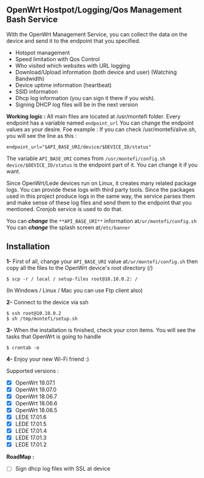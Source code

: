 ## OpenWrt Hostpot/Logging/Qos Management Bash Service

With the OpenWrt Management Service, you can collect the data on the device and send it to the endpoint that you specified.

- Hotspot management
- Speed limitation with Qos Control
- Who visited which websites with URL logging
- Download/Upload information (both device and user) (Watching Bandwidth)
- Device uptime information (heartbeat)
- SSID information
- Dhcp log information (you can sign it there if you wish).
- Signing DHCP log files will be in the next version

**Working logic :**
All main files are located at /usr/montefi folder.
Every endpoint has a variable named `endpoint_url`
You can change the endpoint values as your desire. Foe example : 
If you can check /usr/montefi/alive.sh, you will see the line as this : 

    endpoint_url="$API_BASE_URI/device/$DEVICE_ID/status"
  
The variable `API_BASE_URI` comes from `/usr/montefi/config.sh`
`device/$DEVICE_ID/status` is the endpoint part of it. You can change it if you want.

Since OpenWrt/Lede devices run on Linux, it creates many related package logs. You can provide these logs with third party tools.
Since the packages used in this project produce logs in the same way, the service parses them and make sense of these log files and send them to the endpoint that you mentioned. Cronjob service is used to do that.

You can ***change*** the `**API_BASE_URI**` information at`/ur/montefi/config.sh`
You can ***change*** the splash screen at`/etc/banner`

## Installation

**1-** First of all, change your `API_BASE_URI` value at`/ur/montefi/config.sh` then copy all the files to the OpenWrt device's root directory (/)

`$ scp -r / local / setup-files root@10.10.0.2: /`

(In Windows / Linux / Mac you can use Ftp client also)

**2-** Connect to the device via ssh

    $ ssh root@10.10.0.2
    $ sh /tmp/montefi/setup.sh

**3-** When the installation is finished, check your cron items. You will see the tasks that OpenWrt is going to handle

    $ crontab -e

**4-** Enjoy your new Wi-Fi friend :)

Supported versions :
 - [x] OpenWrt 19.07.1
 - [x] OpenWrt 19.07.0
 - [x] OpenWrt 18.06.7
 - [x] OpenWrt 18.06.6
 - [x] OpenWrt 18.06.5
 - [x] LEDE 17.01.6
 - [x] LEDE 17.01.5
 - [x] LEDE 17.01.4
 - [x] LEDE 17.01.3
 - [x] LEDE 17.01.2

**RoadMap :** 
 - [ ] Sign dhcp log files with SSL at device
